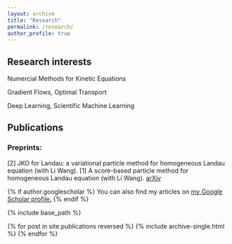```yaml
---
layout: archive
title: "Research"
permalink: /research/
author_profile: true
---
```

## Research interests
Numercial Methods for Kinetic Equations

Gradient Flows, Optimal Transport

Deep Learning, Scientific Machine Learning


## Publications
### Preprints:
[2] JKO for Landau: a variational particle method for homogeneous Landau equation (with Li Wang).
[1] A score-based particle method for homogeneous Landau equation (with Li Wang). [arXiv](https://arxiv.org/abs/2405.05187)



{% if author.googlescholar %}
  You can also find my articles on <u><a href="{{author.googlescholar}}">my Google Scholar profile</a>.</u>
{% endif %}

{% include base_path %}

{% for post in site.publications reversed %}
  {% include archive-single.html %}
{% endfor %}
